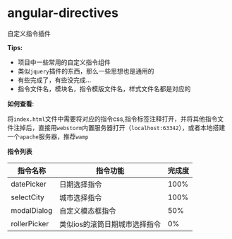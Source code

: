 # angular-directives
自定义指令插件

__Tips:__

*	项目中一些常用的自定义指令组件
*	类似`jquery`插件的东西，那么一些思想也是通用的
*	有些完成了，有些没完成...
*	指令文件名，模块名，指令模版文件名，样式文件名都是对应的

__如何查看__:

将`index.html`文件中需要将对应的指令css,指令标签注释打开，并将其他指令文件注掉后，直接用`webstorm`内置服务器打开（`localhost:63342`），或者本地搭建一个`apache`服务器，推荐`wamp`

__指令列表__

|指令名称|指令功能|完成度|
|---|---|---|
|datePicker|日期选择指令|100%|
|selectCity|城市选择指令|100%|
|modalDialog|自定义模态框指令|50%|
|rollerPicker|类似ios的滚筒日期城市选择指令|0%|


